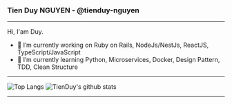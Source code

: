 ### Tien Duy NGUYEN - @tienduy-nguyen
---

Hi, I'am Duy.

- 🔭 I’m currently working on Ruby on Rails, NodeJs/NestJs, ReactJS, TypeScript/JavaScript
- 🌱 I’m currently learning Python, Microservices, Docker, Design Pattern, TDD, Clean Structure

---
![Top Langs](https://github-readme-stats.vercel.app/api/top-langs/?username=tienduy-nguyen&theme=dracula&count_private=true&langs_count=12&hide=html,css,scss,TSQL,VBA)
![TienDuy's github stats](https://github-readme-stats.vercel.app/api?username=tienduy-nguyen&show_icons=true&count_private=true&line_height=40&theme=dracula)

---
<!--
**tienduy-nguyen/tienduy-nguyen** is a ✨ _special_ ✨ repository because its `README.md` (this file) appears on your GitHub profile.
[![Top Langs](https://github-readme-stats.vercel.app/api/top-langs/?username=tienduy-nguyen&theme=dracula)](https://github.com/tienduy-nguyen/tienduy-nguyen)
![Top Langs](https://github-readme-stats.vercel.app/api/top-langs/?username=tienduy-nguyen&theme=dracula&count_private=true)

![Top Langs](https://github-readme-stats.vercel.app/api/top-langs/?username=tienduy-nguyen&theme=dracula&count_private=true&langs_count=12&hide=html,css,scss,TSQL,VBA)

Here are some ideas to get you started:

- 🔭 I’m currently working on ...
- 🌱 I’m currently learning ...
- 👯 I’m looking to collaborate on ...
- 🤔 I’m looking for help with ...
- 💬 Ask me about ...
- 📫 How to reach me: ...
- 😄 Pronouns: ...
- ⚡ Fun fact: ...
-->
